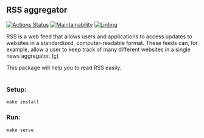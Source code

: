 ## **RSS aggregator**

[![Actions Status](https://github.com/kaamosdao/frontend-project-lvl3/workflows/hexlet-check/badge.svg)](https://github.com/kaamosdao/frontend-project-lvl3/actions)
[![Maintainability](https://api.codeclimate.com/v1/badges/d970a861ccc4f583fb3a/maintainability)](https://codeclimate.com/github/kaamosdao/frontend-project-lvl3/maintainability)
[![Linting](https://github.com/kaamosdao/frontend-project-lvl3/actions/workflows/linter-check.yml/badge.svg)](https://github.com/kaamosdao/frontend-project-lvl3/actions/workflows/linter-check.yml)

RSS is a web feed that allows users and applications to access updates to websites in a standardized, computer-readable format. These feeds can, for example, allow a user to keep track of many different websites in a single news aggregator.
[(c)](https://en.wikipedia.org/wiki/RSS)

This package will help you to read RSS easily.

#

### Setup:

```
make install
```

### Run:

```
make serve
```
